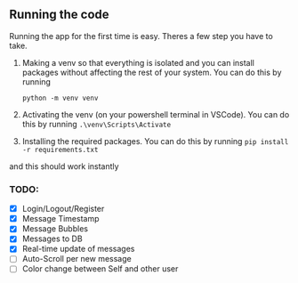 ## Running the code

Running the app for the first time is easy. Theres a few step you have to take.

1. Making a venv so that everything is isolated and you can install packages without affecting the rest of your system. You can do this by running 
        
    ``` python -m venv venv ```

2. Activating the venv (on your powershell terminal in VSCode). You can do this by running
    ``` .\venv\Scripts\Activate ```

3. Installing the required packages. You can do this by running
    ``` pip install -r requirements.txt ```

and this should work instantly

### TODO:
- [X] Login/Logout/Register
- [X] Message Timestamp
- [X] Message Bubbles
- [X] Messages to DB
- [X] Real-time update of messages
- [ ] Auto-Scroll per new message
- [ ] Color change between Self and other user
